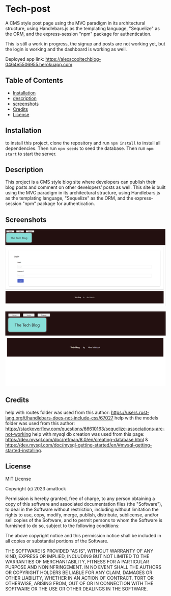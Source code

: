 # Tech-post
A CMS style post page using the MVC paradigm in its architectural structure, using Handlebars.js as the templating language, "Sequelize" as the ORM, and the express-session "npm" package for authentication.

This is still a work in progress, the signup and posts are not working yet, but the login is working and the dashboard is working as well.

Deployed app link: https://alexscooltechblog-0464e5506955.herokuapp.com

## Table of Contents
* [Installation](#installation)
* [description](#description)
* [screenshots](#screenshots)
* [Credits](#credits)
* [License](#license)

## Installation
to install this project, clone the repository and run `npm install` to install all dependencies. Then run `npm seeds` to seed the database. Then run `npm start` to start the server.

## Description
This project is a CMS style blog site where developers can publish their blog posts and comment on other developers’ posts as well. This site is built using the MVC paradigm in its architectural structure, using Handlebars.js as the templating language, "Sequelize" as the ORM, and the express-session "npm" package for authentication.

## Screenshots
![Alt text](image.png)

![Alt text](image-1.png)

## Credits
help with routes folder was used from this author: https://users.rust-lang.org/t/handlebars-does-not-include-css/67027
help with the models folder was used from this author: https://stackoverflow.com/questions/66610163/sequelize-associations-are-not-working
help with mysql db creation was used from this page: https://dev.mysql.com/doc/refman/8.0/en/creating-database.html & https://dev.mysql.com/doc/mysql-getting-started/en/#mysql-getting-started-installing.



## License
MIT License

Copyright (c) 2023 amattock

Permission is hereby granted, free of charge, to any person obtaining a copy of this software and associated documentation files (the "Software"), to deal in the Software without restriction, including without limitation the rights to use, copy, modify, merge, publish, distribute, sublicense, and/or sell copies of the Software, and to permit persons to whom the Software is furnished to do so, subject to the following conditions:

The above copyright notice and this permission notice shall be included in all copies or substantial portions of the Software.

THE SOFTWARE IS PROVIDED "AS IS", WITHOUT WARRANTY OF ANY KIND, EXPRESS OR IMPLIED, INCLUDING BUT NOT LIMITED TO THE WARRANTIES OF MERCHANTABILITY, FITNESS FOR A PARTICULAR PURPOSE AND NONINFRINGEMENT. IN NO EVENT SHALL THE AUTHORS OR COPYRIGHT HOLDERS BE LIABLE FOR ANY CLAIM, DAMAGES OR OTHER LIABILITY, WHETHER IN AN ACTION OF CONTRACT, TORT OR OTHERWISE, ARISING FROM, OUT OF OR IN CONNECTION WITH THE SOFTWARE OR THE USE OR OTHER DEALINGS IN THE SOFTWARE.